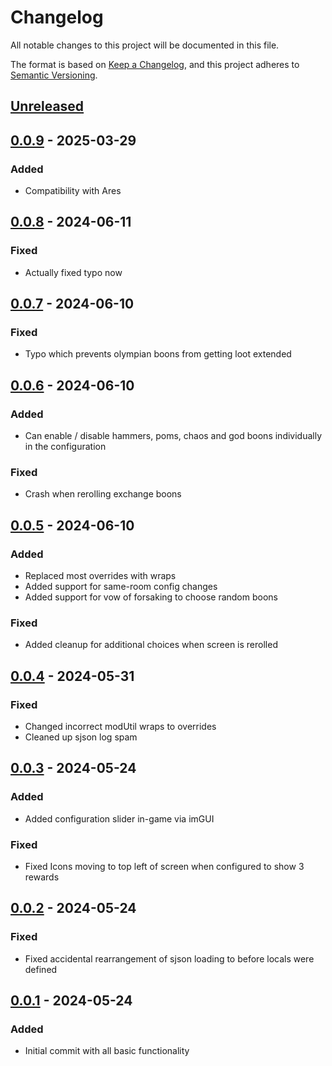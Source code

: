 # Changelog

All notable changes to this project will be documented in this file.

The format is based on [Keep a Changelog](https://keepachangelog.com/en/1.1.0/),
and this project adheres to [Semantic Versioning](https://semver.org/spec/v2.0.0.html).

## [Unreleased]

## [0.0.9] - 2025-03-29

### Added

- Compatibility with Ares

## [0.0.8] - 2024-06-11

### Fixed

- Actually fixed typo now

## [0.0.7] - 2024-06-10

### Fixed

- Typo which prevents olympian boons from getting loot extended

## [0.0.6] - 2024-06-10

### Added

- Can enable / disable hammers, poms, chaos and god boons individually in the configuration

### Fixed

- Crash when rerolling exchange boons

## [0.0.5] - 2024-06-10

### Added

- Replaced most overrides with wraps
- Added support for same-room config changes
- Added support for vow of forsaking to choose random boons

### Fixed

- Added cleanup for additional choices when screen is rerolled

## [0.0.4] - 2024-05-31

### Fixed

- Changed incorrect modUtil wraps to overrides
- Cleaned up sjson log spam

## [0.0.3] - 2024-05-24

### Added

- Added configuration slider in-game via imGUI

### Fixed

- Fixed Icons moving to top left of screen when configured to show 3 rewards

## [0.0.2] - 2024-05-24

### Fixed

- Fixed accidental rearrangement of sjson loading to before locals were defined

## [0.0.1] - 2024-05-24

### Added

- Initial commit with all basic functionality

[unreleased]: https://github.com/ellomenop/Hades2-LootChoiceExtension/compare/0.0.9...HEAD
[0.0.9]: https://github.com/ellomenop/Hades2-LootChoiceExtension/compare/0.0.8...0.0.9
[0.0.8]: https://github.com/ellomenop/Hades2-LootChoiceExtension/compare/0.0.7...0.0.8
[0.0.7]: https://github.com/ellomenop/Hades2-LootChoiceExtension/compare/0.0.6...0.0.7
[0.0.6]: https://github.com/ellomenop/Hades2-LootChoiceExtension/compare/0.0.5...0.0.6
[0.0.5]: https://github.com/ellomenop/Hades2-LootChoiceExtension/compare/0.0.4...0.0.5
[0.0.4]: https://github.com/ellomenop/Hades2-LootChoiceExtension/compare/0.0.3...0.0.4
[0.0.3]: https://github.com/ellomenop/Hades2-LootChoiceExtension/compare/0.0.2...0.0.3
[0.0.2]: https://github.com/ellomenop/Hades2-LootChoiceExtension/compare/0.0.1...0.0.2
[0.0.1]: https://github.com/ellomenop/Hades2-LootChoiceExtension/compare/32bafa324aa289fb96ac3d50fee90ea911ef4a3d...0.0.1
